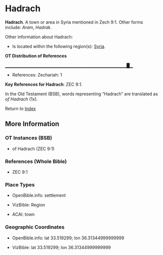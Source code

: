 # Hadrach
**Hadrach**. 
A town or area in Syria mentioned in Zech 9:1. 
Other forms include: 
*Aram*, *Hadrak*. 




Other information about Hadrach:


* Is located within the following region(s): 
[Syria](Syria.md). 


**OT Distribution of References**

▁▁▁▁▁▁▁▁▁▁▁▁▁▁▁▁▁▁▁▁▁▁▁▁▁▁▁▁▁▁▁▁▁▁▁▁▁█▁
* References: Zechariah: 1



**Key References for Hadrach**: 
ZEC 9:1. 


In the Old Testament (BSB), words representing “Hadrach” are translated as 
*of Hadrach* (1x). 




Return to [Index](00-Index.md)

## More Information

### OT Instances (BSB)

* of Hadrach (ZEC 9:1)



### References (Whole Bible)

* ZEC 9:1


### Place Types

* OpenBible.info: settlement

* VizBible: Region

* ACAI: town



### Geographic Coordinates

* OpenBible.info: lat 33.519299; lon 36.31344999999999

* VizBible: lat 33.519299; lon 36.31344999999999




